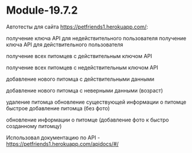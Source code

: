 # Module-19.7.2
Автотесты для сайта https://petfriends1.herokuapp.com/:

получение ключа API для недействительного пользователя 
получение ключа API для действительного пользователя 

получение всех питомцев с действительным ключом API 

получение всех питомцев с недействительным ключом API 

добавление нового питомца с действительными данными 

добавление нового питомца с неверными данными (возраст) 

удаление питомца обновление существующей информации о питомце 
быстрое добавление питомца (без фото) 


обновление информации о питомце (добавление фото к быстро созданному питомцу)

Использовал документацию по API - https://petfriends1.herokuapp.com/apidocs/#/
